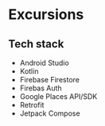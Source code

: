 # Excursions

## Tech stack
- Android Studio
- Kotlin
- Firebase Firestore
- Firebas Auth
- Google Places API/SDK
- Retrofit
- Jetpack Compose




